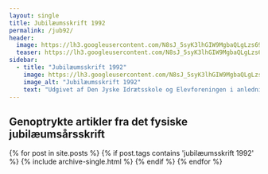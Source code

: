```yaml
---
layout: single
title: Jubilæumsskrift 1992
permalink: /jub92/
header:
  image: https://lh3.googleusercontent.com/N8sJ_5syK3lhGIW9MgbaQLgLzs692pOoEWgxDKO6mcDbbLZrJqTaq1jiceOX8LtHnhrsCZMmJstVyg6dnu-kpeA8cFUm51bxzyI3Sxo3MPNn5WDPnNk93iMhlGwIyEWDuJOYMXNO98s
  teaser: https://lh3.googleusercontent.com/N8sJ_5syK3lhGIW9MgbaQLgLzs692pOoEWgxDKO6mcDbbLZrJqTaq1jiceOX8LtHnhrsCZMmJstVyg6dnu-kpeA8cFUm51bxzyI3Sxo3MPNn5WDPnNk93iMhlGwIyEWDuJOYMXNO98s
sidebar:
  - title: "Jubilæumsskrift 1992"
    image: https://lh3.googleusercontent.com/N8sJ_5syK3lhGIW9MgbaQLgLzs692pOoEWgxDKO6mcDbbLZrJqTaq1jiceOX8LtHnhrsCZMmJstVyg6dnu-kpeA8cFUm51bxzyI3Sxo3MPNn5WDPnNk93iMhlGwIyEWDuJOYMXNO98s
    image_alt: "Jubilæumsskrift 1992"
    text: "Udgivet af Den Jyske Idrætsskole og Elevforeningen i anledning af Den Jyske Idrætsskoles 50 års jubilæum."
---
```


## Genoptrykte artikler fra det fysiske jubilæumsårsskrift

<div class="grid__wrapper">
  {% for post in site.posts %}
    {% if post.tags contains 'jubilæumsskrift 1992' %}
      {% include archive-single.html %}
    {% endif %}
  {% endfor %}
</div>
